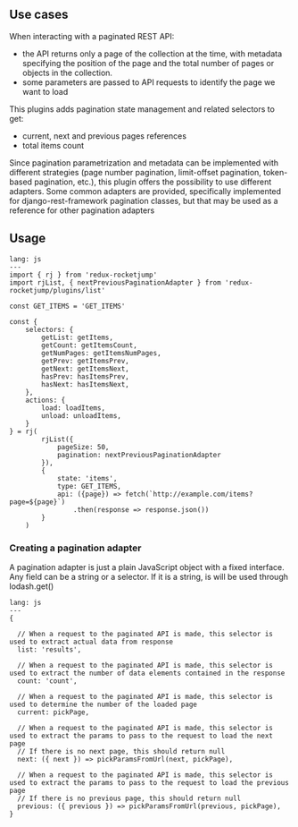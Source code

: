 ## Use cases

When interacting with a paginated REST API:

- the API returns only a page of the collection at the time, with metadata specifying the position of the page and the total number of pages or objects in the collection.
- some parameters are passed to API requests to identify the page we want to load

This plugins adds pagination state management and related selectors to get:
- current, next and previous pages references
- total items count

Since pagination parametrization and metadata can be implemented with different strategies (page number pagination, limit-offset pagination, token-based pagination, etc.),
this plugin offers the possibility to use different adapters.
Some common adapters are provided, specifically implemented for django-rest-framework pagination classes, but that may be used as a reference for other pagination adapters

## Usage

```code
lang: js
---
import { rj } from 'redux-rocketjump'
import rjList, { nextPreviousPaginationAdapter } from 'redux-rocketjump/plugins/list' 

const GET_ITEMS = 'GET_ITEMS'

const {
    selectors: {
        getList: getItems,
        getCount: getItemsCount,
        getNumPages: getItemsNumPages,
        getPrev: getItemsPrev,
        getNext: getItemsNext,
        hasPrev: hasItemsPrev,
        hasNext: hasItemsNext,
    },
    actions: {
        load: loadItems,
        unload: unloadItems,
    }
} = rj(
        rjList({
            pageSize: 50,
            pagination: nextPreviousPaginationAdapter
        }),
        {
            state: 'items',
            type: GET_ITEMS,
            api: ({page}) => fetch(`http://example.com/items?page=${page}`)
                .then(response => response.json())
        }
    )

```


### Creating a pagination adapter
A pagination adapter is just a plain JavaScript object with a fixed interface. Any field can be a string or a selector. If it is a string, is will be used through lodash.get()

```code
lang: js
---
{
  
  // When a request to the paginated API is made, this selector is used to extract actual data from response
  list: 'results',
  
  // When a request to the paginated API is made, this selector is used to extract the number of data elements contained in the response
  count: 'count',

  // When a request to the paginated API is made, this selector is used to determine the number of the loaded page 
  current: pickPage,

  // When a request to the paginated API is made, this selector is used to extract the params to pass to the request to load the next page
  // If there is no next page, this should return null
  next: ({ next }) => pickParamsFromUrl(next, pickPage),

  // When a request to the paginated API is made, this selector is used to extract the params to pass to the request to load the previous page
  // If there is no previous page, this should return null
  previous: ({ previous }) => pickParamsFromUrl(previous, pickPage),
}
```
